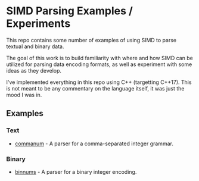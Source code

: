 # SIMD Parsing Examples / Experiments

This repo contains some number of examples of using SIMD to parse
textual and binary data.

The goal of this work is to build familiarity with where and how SIMD can be
utilized for parsing data encoding formats, as well as experiment with some
ideas as they develop.

I've implemented everything in this repo using C++ (targetting C++17). This
is not meant to be any commentary on the language itself, it was just the
mood I was in.


## Examples

### Text

* [commanum](commanum/) - A parser for a comma-separated integer grammar.

### Binary

* [binnums](binnums/) - A parser for a binary integer encoding.
